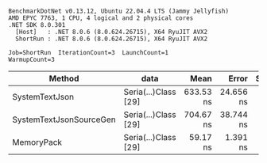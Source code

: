 ```

BenchmarkDotNet v0.13.12, Ubuntu 22.04.4 LTS (Jammy Jellyfish)
AMD EPYC 7763, 1 CPU, 4 logical and 2 physical cores
.NET SDK 8.0.301
  [Host]   : .NET 8.0.6 (8.0.624.26715), X64 RyuJIT AVX2
  ShortRun : .NET 8.0.6 (8.0.624.26715), X64 RyuJIT AVX2

Job=ShortRun  IterationCount=3  LaunchCount=1  
WarmupCount=3  

```
| Method                  | data                 | Mean      | Error     | StdDev   | Min       | Max       | Gen0   | Allocated |
|------------------------ |--------------------- |----------:|----------:|---------:|----------:|----------:|-------:|----------:|
| SystemTextJson          | Seria(...)Class [29] | 633.53 ns | 24.656 ns | 1.351 ns | 632.26 ns | 634.95 ns | 0.0038 |     392 B |
| SystemTextJsonSourceGen | Seria(...)Class [29] | 704.67 ns | 38.744 ns | 2.124 ns | 702.84 ns | 707.00 ns | 0.0048 |     464 B |
| MemoryPack              | Seria(...)Class [29] |  59.17 ns |  1.391 ns | 0.076 ns |  59.12 ns |  59.26 ns | 0.0014 |     120 B |
